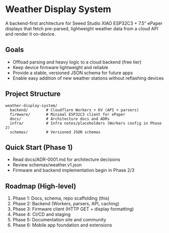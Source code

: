 # Weather Display System

A backend-first architecture for Seeed Studio XIAO ESP32C3 + 7.5" ePaper displays that fetch pre-parsed, lightweight weather data from a cloud API and render it on-device.

## Goals
- Offload parsing and heavy logic to a cloud backend (free tier)
- Keep device firmware lightweight and reliable
- Provide a stable, versioned JSON schema for future apps
- Enable easy addition of new weather stations without reflashing devices

## Project Structure
```
weather-display-system/
  backend/        # Cloudflare Workers + KV (API + parsers)
  firmware/       # Minimal ESP32C3 client for ePaper
  docs/           # Architecture docs and ADRs
  infra/          # Infra notes/placeholders (Workers config in Phase 2)
  schemas/        # Versioned JSON schemas
```

## Quick Start (Phase 1)
- Read docs/ADR-0001.md for architecture decisions
- Review schemas/weather.v1.json
- Firmware and backend implementation begin in Phase 2/3

## Roadmap (High-level)
1. Phase 1: Docs, schema, repo scaffolding (this)
2. Phase 2: Backend (Workers, parsers, API, caching)
3. Phase 3: Firmware client (HTTP GET + display formatting)
4. Phase 4: CI/CD and staging
5. Phase 5: Documentation site and community
6. Phase 6: Mobile app foundation and extensions

